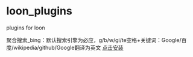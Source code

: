 # loon_plugins
plugins for loon

聚合搜索_bing：默认搜索引擎为必应，g/b/w/gi/te空格+关键词：Google/百度/wikipedia/github/Google翻译为英文
[点击安装](https://www.nsloon.com/openloon/import?plugin=https://raw.githubusercontent.com/niuzhd/loon_plugins/refs/heads/main/%E8%81%9A%E5%90%88%E6%90%9C%E7%B4%A2_bing.plugin)

